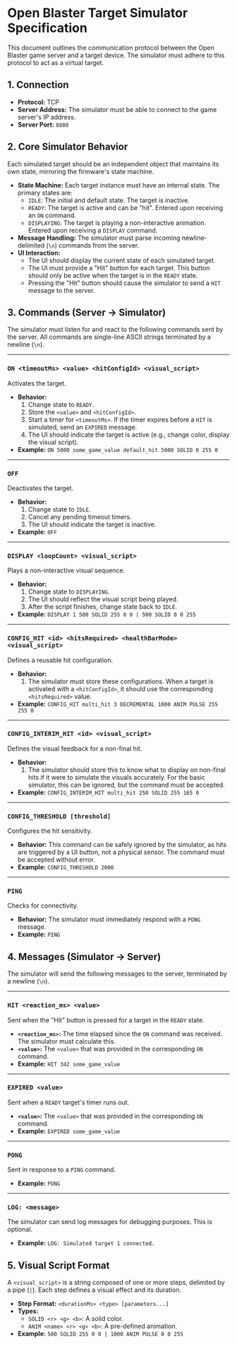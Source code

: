 # Open Blaster Target Simulator Specification

This document outlines the communication protocol between the Open Blaster game server and a target device. The simulator must adhere to this protocol to act as a virtual target.

## 1. Connection

-   **Protocol:** TCP
-   **Server Address:** The simulator must be able to connect to the game server's IP address.
-   **Server Port:** `8888`

## 2. Core Simulator Behavior

Each simulated target should be an independent object that maintains its own state, mirroring the firmware's state machine.

-   **State Machine:** Each target instance must have an internal state. The primary states are:
    -   `IDLE`: The initial and default state. The target is inactive.
    -   `READY`: The target is active and can be "hit". Entered upon receiving an `ON` command.
    -   `DISPLAYING`: The target is playing a non-interactive animation. Entered upon receiving a `DISPLAY` command.
-   **Message Handling:** The simulator must parse incoming newline-delimited (`\n`) commands from the server.
-   **UI Interaction:**
    -   The UI should display the current state of each simulated target.
    -   The UI must provide a "Hit" button for each target. This button should only be active when the target is in the `READY` state.
    -   Pressing the "Hit" button should cause the simulator to send a `HIT` message to the server.

## 3. Commands (Server -> Simulator)

The simulator must listen for and react to the following commands sent by the server. All commands are single-line ASCII strings terminated by a newline (`\n`).

---

### `ON <timeoutMs> <value> <hitConfigId> <visual_script>`

Activates the target.

-   **Behavior:**
    1.  Change state to `READY`.
    2.  Store the `<value>` and `<hitConfigId>`.
    3.  Start a timer for `<timeoutMs>`. If the timer expires before a `HIT` is simulated, send an `EXPIRED` message.
    4.  The UI should indicate the target is active (e.g., change color, display the visual script).
-   **Example:** `ON 5000 some_game_value default_hit 5000 SOLID 0 255 0`

---

### `OFF`

Deactivates the target.

-   **Behavior:**
    1.  Change state to `IDLE`.
    2.  Cancel any pending timeout timers.
    3.  The UI should indicate the target is inactive.
-   **Example:** `OFF`

---

### `DISPLAY <loopCount> <visual_script>`

Plays a non-interactive visual sequence.

-   **Behavior:**
    1.  Change state to `DISPLAYING`.
    2.  The UI should reflect the visual script being played.
    3.  After the script finishes, change state back to `IDLE`.
-   **Example:** `DISPLAY 1 500 SOLID 255 0 0 | 500 SOLID 0 0 255`

---

### `CONFIG_HIT <id> <hitsRequired> <healthBarMode> <visual_script>`

Defines a reusable hit configuration.

-   **Behavior:**
    1.  The simulator must store these configurations. When a target is activated with a `<hitConfigId>`, it should use the corresponding `<hitsRequired>` value.
-   **Example:** `CONFIG_HIT multi_hit 3 DECREMENTAL 1000 ANIM PULSE 255 255 0`

---

### `CONFIG_INTERIM_HIT <id> <visual_script>`

Defines the visual feedback for a non-final hit.

-   **Behavior:**
    1.  The simulator should store this to know what to display on non-final hits if it were to simulate the visuals accurately. For the basic simulator, this can be ignored, but the command must be accepted.
-   **Example:** `CONFIG_INTERIM_HIT multi_hit 250 SOLID 255 165 0`

---

### `CONFIG_THRESHOLD [threshold]`

Configures the hit sensitivity.

-   **Behavior:** This command can be safely ignored by the simulator, as hits are triggered by a UI button, not a physical sensor. The command must be accepted without error.
-   **Example:** `CONFIG_THRESHOLD 2000`

---

### `PING`

Checks for connectivity.

-   **Behavior:** The simulator must immediately respond with a `PONG` message.
-   **Example:** `PING`

## 4. Messages (Simulator -> Server)

The simulator will send the following messages to the server, terminated by a newline (`\n`).

---

### `HIT <reaction_ms> <value>`

Sent when the "Hit" button is pressed for a target in the `READY` state.

-   **`<reaction_ms>`:** The time elapsed since the `ON` command was received. The simulator must calculate this.
-   **`<value>`:** The `<value>` that was provided in the corresponding `ON` command.
-   **Example:** `HIT 342 some_game_value`

---

### `EXPIRED <value>`

Sent when a `READY` target's timer runs out.

-   **`<value>`:** The `<value>` that was provided in the corresponding `ON` command.
-   **Example:** `EXPIRED some_game_value`

---

### `PONG`

Sent in response to a `PING` command.

-   **Example:** `PONG`

---

### `LOG: <message>`

The simulator can send log messages for debugging purposes. This is optional.

-   **Example:** `LOG: Simulated target 1 connected.`

## 5. Visual Script Format

A `<visual_script>` is a string composed of one or more steps, delimited by a pipe (`|`). Each step defines a visual effect and its duration.

-   **Step Format:** `<durationMs> <type> [parameters...]`
-   **Types:**
    -   `SOLID <r> <g> <b>`: A solid color.
    -   `ANIM <name> <r> <g> <b>`: A pre-defined animation.
-   **Example:** `500 SOLID 255 0 0 | 1000 ANIM PULSE 0 0 255`
